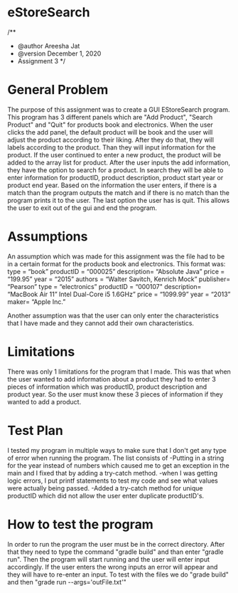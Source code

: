 # eStoreSearch
/**
* @author Areesha Jat
* @version December 1, 2020
* Assignment 3
*/

# General Problem
The purpose of this assignment was to create a GUI EStoreSearch program. This program has 3 different panels which are "Add Product", "Search Product" and "Quit" for
products book and electronics. When the user clicks the add panel, the default product will be book and the user will adjust the product according to their liking.
After they do that, they will labels according to the product. Than they will input information for the product. If the user continued to enter a new product, the
product will be added to the array list for product. After the user inputs the add information, they have the option to search for a product. In search they will
be able to enter information for productID, product description, product start year or product end year. Based on the information the user enters, if there is a match
than the program outputs the match and if there is no match than the program prints it to the user. The last option the user has is quit. This allows the user to exit
out of the gui and end the program.

# Assumptions
An assumption which was made for this assignment was the file had to be in a certain format for the products book and electronics. This format was:
type = “book”
productID = “000025”
description= “Absolute Java”
price = “199.95”
year = “2015”
authors = “Walter Savitch, Kenrich Mock”
publisher= “Pearson”
type = “electronics”
productID = “000107"
description= “MacBook Air 11” Intel Dual-Core i5 1.6GHz”
price = “1099.99”
year = “2013”
maker= “Apple Inc.”

Another assumption was that the user can only enter the characteristics that I have made and they cannot add their own characteristics.

# Limitations
There was only 1 limitations for the program that I made. This was that when the user wanted to add information about a product they had to enter 3 pieces of information which was
productID, product description and product year. So the user must know these 3 pieces of information if they wanted to add a product.

# Test Plan
I tested my program in multiple ways to make sure that I don't get any type of error when running the program. The list consists of
-Putting in a string for the year instead of numbers which caused me to get an exception in the main and I fixed that by adding a try-catch method.
-when I was getting logic errors, I put printf statements to test my code and see what values were actually being passed.
-Added a try-catch method for unique productID which did not allow the user enter duplicate productID's.

# How to test the program
In order to run the program the user must be in the correct directory. After that they need to type the command "gradle build" and than enter "gradle run". Then the program will start
running and the user will enter input accordingly. If the user enters the wrong inputs an error will appear and they will have to re-enter an input. To test with the files we do
"grade build" and then "grade run --args='outFile.txt'"
